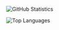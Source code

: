 
![GitHub Statistics](https://github-readme-stats.vercel.app/api?username=Mads-Emil&count_private=true&show_icons=true&include_all_commits=true)

![Top Languages](https://github-readme-stats.vercel.app/api/top-langs/?username=Mads-Emil&hide=css&count_private=true&show_icons=true&layout=compact)
